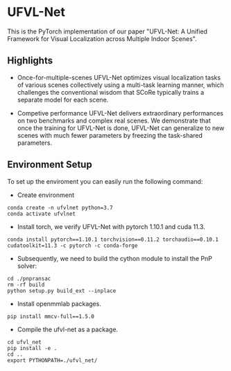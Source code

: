 # UFVL-Net
This is the PyTorch implementation of our paper "UFVL-Net: A Unified Framework for Visual Localization across Multiple Indoor Scenes".

## Highlights
- Once-for-multiple-scenes
UFVL-Net optimizes visual localization tasks of various scenes collectively using a multi-task learning manner, which challenges the conventional wisdom that SCoRe typically trains a separate model for each scene. 

- Competive performance
UFVL-Net delivers extraordinary performances on two benchmarks and complex real scenes. We demonstrate that once the training for UFVL-Net is done, UFVL-Net can generalize to new scenes with much fewer parameters by freezing the task-shared parameters.

## Environment Setup
To set up the enviroment you can easily run the following command:
- Create environment
```buildoutcfg
conda create -n ufvlnet python=3.7
conda activate ufvlnet
```
- Install torch, we verify UFVL-Net with pytorch 1.10.1 and cuda 11.3.
```buildoutcfg
conda install pytorch==1.10.1 torchvision==0.11.2 torchaudio==0.10.1 cudatoolkit=11.3 -c pytorch -c conda-forge
```
- Subsequently, we need to build the cython module to install the PnP solver:
```buildoutcfg
cd ./pnpransac
rm -rf build
python setup.py build_ext --inplace
```
- Install openmmlab packages.
```buildoutcfg
pip install mmcv-full==1.5.0
```
- Compile the ufvl-net as a package.
```buildoutcfg
cd ufvl_net
pip install -e .
cd .. 
export PYTHONPATH=./ufvl_net/
```